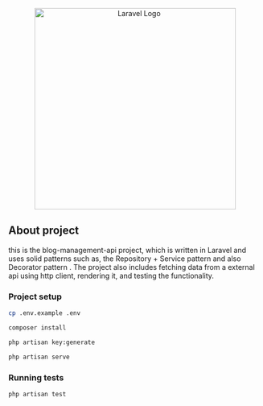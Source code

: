 <p align="center"><a href="https://laravel.com" target="_blank"><img src="https://raw.githubusercontent.com/laravel/art/master/logo-lockup/5%20SVG/2%20CMYK/1%20Full%20Color/laravel-logolockup-cmyk-red.svg" width="400" alt="Laravel Logo"></a></p>


## About project

this is the blog-management-api project, which is written in Laravel and uses solid patterns such as, the Repository + Service pattern and also Decorator pattern . The project also includes fetching data from a external api using http client, rendering it, and testing the functionality.



### Project setup

```bash
cp .env.example .env
```
```bash
composer install
```
```bash
php artisan key:generate
```
```bash
php artisan serve
```
### Running tests
```bash
php artisan test
```
